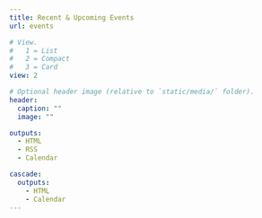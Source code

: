 ```yaml
---
title: Recent & Upcoming Events
url: events

# View.
#   1 = List
#   2 = Compact
#   3 = Card
view: 2

# Optional header image (relative to `static/media/` folder).
header:
  caption: ""
  image: ""

outputs:
  - HTML
  - RSS  
  - Calendar

cascade:
  outputs:
    - HTML
    - Calendar
---
```

